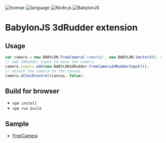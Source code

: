 ![license](https://img.shields.io/github/license/mashape/apistatus.svg)
![language](https://img.shields.io/badge/Language-javascript-green.svg) 
![Node.js](https://img.shields.io/badge/Node.js-v8.9.1-green.svg)
![BabylonJS](https://img.shields.io/badge/BabylonJS-v3.2.0-green.svg)

# BabylonJS 3dRudder extension
## Usage
```javascript
var camera = new BABYLON.FreeCamera('camera1', new BABYLON.Vector3(0, 5,-5), scene);
// add 3dRudder input to move the camera
camera.inputs.add(new BABYLON3dRudder.FreeCamera3dRudderInput());
// attach the camera to the canvas
camera.attachControl(canvas, false);
```

## Build for browser
* ```npm install```
* ```npm run build```

## Sample
* [FreeCamera](/examples/babylon.html)
